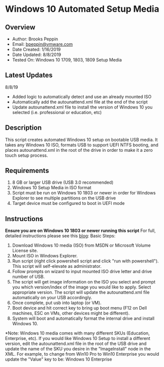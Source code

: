 # Windows 10 Automated Setup Media

## Overview

* Author: Brooks Peppin
* Email: bpeppin@vmware.com
* Date Created: 1/16/2019
* Date Updated: 8/8/2019
* Tested On: Windows 10 1709, 1803, 1809 Setup Media

## Latest Updates
8/8/19
* Added logic to automatically detect and use an already mounted ISO
* Automatically add the autounattend.xml file at the end of the script
* Update autounattend.xml file to install the version of Windows 10 you selected (i.e. professional or education, etc)

## Description
<!-- Summary Start -->
This script creates automated Windows 10 setup on bootable USB media. It takes any Windows 10 ISO, formats USB to support UEFI NTFS booting, and places autounattend.xml in the root of the drive in order to make it a zero touch setup process.
<!-- Summary End -->
## Requirements
1. 8 GB or larger USB drive (USB 3.0 recommended)
2. Windows 10 Setup Media in ISO format
3. Script must be run on Windows 10 1803 or newer in order for Windows Explorer to see multiple partitions on the USB drive
4. Target device must be configured to boot in UEFI mode

## Instructions

**Ensure you are on Windows 10 1803 or newer running this script**
 For full, detailed instructions please see this [blog](https://brookspeppin.com/2019/01/12/create-a-zero-touch-windows-10-setup-usb-key/):
Basic Steps: 
1. Download Windows 10 media (ISO) from MSDN or Microsoft Volume License site.
2. Mount ISO in Windows Explorer.
3. Run script (right click powershell script and click "run with powershell"). This script will self-elevate as administrator.
4. Follow prompts on wizard to input mounted ISO drive letter and drive number of USB.
5. The script will get image information on the ISO you select and prompt you which version/index of the image you would like to apply. Select appropriate version. The script will update the autounattend.xml file automatically on your USB accordingly. 
5. Once complete, put usb into laptop (or VM).
6. Boot device and hit correct key to bring up boot menu (F12 on Dell machines, ESC on VMs, other devices might be different).
7. System will boot and automatically format the internal drive and install Windows 10.

*Note: Windows 10 media comes with many different SKUs (Education, Enterprise, etc). If you would like Windows 10 Setup to install a different version, edit the autounattend.xml file in the root of the USB drive and update the name of the SKU you desire in the "ImageInstall" node in the XML. For example, to change from Win10 Pro to Win10 Enterprise you would update the "Value" key to be: <Value>Windows 10 Enterprise</Value>

